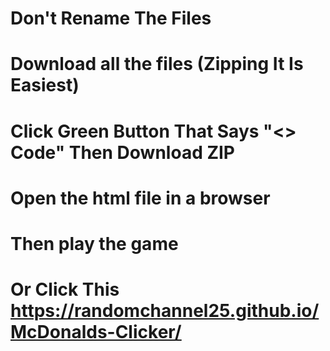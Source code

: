 # 
# Don't Rename The Files
# Download all the files (Zipping It Is Easiest)
# Click Green Button That Says "<> Code" Then Download ZIP
# Open the html file in a browser
# Then play the game
# Or Click This https://randomchannel25.github.io/McDonalds-Clicker/
